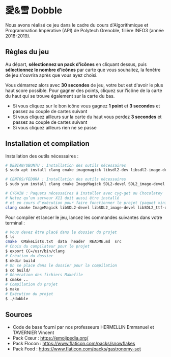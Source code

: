 # 愛\&雪 Dobble

Nous avons réalisé ce jeu dans le cadre du cours d'Algorithmique et Programmation Impérative (API) de Polytech Grenoble, filière INFO3 (année 2018-2019).

## Règles du jeu

Au départ, **sélectionnez un pack d'icônes** en cliquant dessus, puis **sélectionnez le nombre d'icônes** par carte que vous souhaitez, la fenêtre de jeu s'ouvrira après que vous ayez choisi.

Vous démarrez alors avec **30 secondes** de jeu, votre but est d'avoir le plus haut score possible. Pour gagner des points, cliquez sur l'icône de la carte du haut qui se trouve également sur la carte du bas.

- Si vous cliquez sur le bon icône vous gagnez **1 point** et **3 secondes** et passez au couple de cartes suivant
- Si vous cliquez ailleurs sur la carte du haut vous perdez **3 secondes** et passez au couple de cartes suivant
- Si vous cliquez ailleurs rien ne se passe

## Installation et compilation

Installation des outils nécessaires :
```bash
# DEBIAN/UBUNTU : Installation des outils nécessaires
$ sudo apt install clang cmake imagemagick libsdl2-dev libsdl2-image-dev libsdl2-ttf-dev

# CENTOS/FEDORA : Installation des outils nécessaires
$ sudo yum install clang cmake ImageMagick SDL2-devel SDL2_image-devel SDL2_ttf-devel

# CYGWIN : Paquets nécessaires à installer avec cyg-get ou Chocolatey
# Notez qu’un serveur X11 doit aussi être installé
# et en cours d’exécution pour faire fonctionner le projet (paquet xinit).
clang cmake ImageMagick libSDL2-devel libSDL2_image-devel libSDL2_ttf-devel
```

Pour compiler et lancer le jeu, lancez les commandes suivantes dans votre terminal :

```bash
# Vous devez être placé dans le dossier du projet
$ ls
cmake  CMakeLists.txt  data  header  README.md  src
# Choix du compilateur pour le projet
$ export CC=/usr/bin/clang
# Création du dossier
$ mkdir build
# On se place dans le dossier pour la compilation
$ cd build/
# Génération des fichiers Makefile
$ cmake ..
# Compilation du projet
$ make
# Exécution du projet
$ ./dobble
```

## Sources

- Code de base fourni par nos professeurs HERMELLIN Emmanuel et TAVERNIER Vincent
- Pack Cœur : https://emojipedia.org/
- Pack Flocon : https://www.flaticon.com/packs/snowflakes
- Pack Food : https://www.flaticon.com/packs/gastronomy-set
